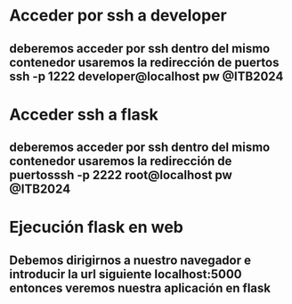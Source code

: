 
# Acceder por ssh a developer

## deberemos acceder por ssh dentro del mismo contenedor usaremos la redirección de puertos ssh -p 1222 developer@localhost pw @ITB2024

# Acceder ssh a flask

## deberemos acceder por ssh dentro del mismo contenedor usaremos la redirección de puertosssh -p 2222 root@localhost pw @ITB2024

# Ejecución flask en web 

## Debemos dirigirnos a nuestro navegador e introducir la url siguiente localhost:5000 entonces veremos nuestra aplicación en flask

